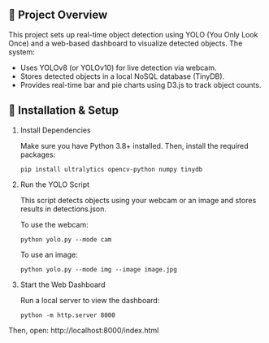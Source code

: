 ## 📌 Project Overview
This project sets up real-time object detection using YOLO (You Only Look Once) and a web-based dashboard to visualize detected objects. The system:
- Uses YOLOv8 (or YOLOv10) for live detection via webcam.
- Stores detected objects in a local NoSQL database (TinyDB).
- Provides real-time bar and pie charts using D3.js to track object counts.

## 📌 Installation & Setup
1. Install Dependencies

    Make sure you have Python 3.8+ installed. Then, install the required packages:

    ```
    pip install ultralytics opencv-python numpy tinydb
    ```
2. Run the YOLO Script

    This script detects objects using your webcam or an image and stores results in detections.json.

    To use the webcam:
    ```
    python yolo.py --mode cam
    ```

    To use an image:
    ```
    python yolo.py --mode img --image image.jpg
    ```
3. Start the Web Dashboard

    Run a local server to view the dashboard:

    ```
    python -m http.server 8000
    ```

Then, open:
http://localhost:8000/index.html
